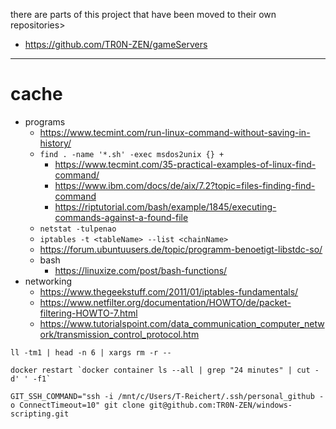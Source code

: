 there are parts of this project that have been moved to their own repositories>
+ https://github.com/TR0N-ZEN/gameServers

---
# cache

+ programs
  + https://www.tecmint.com/run-linux-command-without-saving-in-history/
  + `find . -name '*.sh' -exec msdos2unix {} +`
    + https://www.tecmint.com/35-practical-examples-of-linux-find-command/
    + https://www.ibm.com/docs/de/aix/7.2?topic=files-finding-find-command
    + https://riptutorial.com/bash/example/1845/executing-commands-against-a-found-file
  + `netstat -tulpenao`
  + `iptables -t <tableName> --list <chainName>`
  + https://forum.ubuntuusers.de/topic/programm-benoetigt-libstdc-so/
  + bash 
    + https://linuxize.com/post/bash-functions/
+ networking
  + https://www.thegeekstuff.com/2011/01/iptables-fundamentals/
  + https://www.netfilter.org/documentation/HOWTO/de/packet-filtering-HOWTO-7.html
  + https://www.tutorialspoint.com/data_communication_computer_network/transmission_control_protocol.htm


```
ll -tm1 | head -n 6 | xargs rm -r --

docker restart `docker container ls --all | grep "24 minutes" | cut -d' ' -f1`

GIT_SSH_COMMAND="ssh -i /mnt/c/Users/T-Reichert/.ssh/personal_github -o ConnectTimeout=10" git clone git@github.com:TR0N-ZEN/windows-scripting.git
```

```
```

```
```